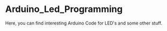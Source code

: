 # Arduino_Led_Programming
Here, you can find interesting Arduino Code for LED's and some other stuff.
